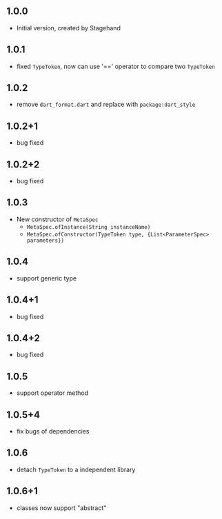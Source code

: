 ## 1.0.0

- Initial version, created by Stagehand

## 1.0.1

- fixed `TypeToken`, now can use '==' operator to compare two `TypeToken`

## 1.0.2

 - remove `dart_format.dart` and replace with `package:dart_style`

## 1.0.2+1

- bug fixed

## 1.0.2+2

- bug fixed

## 1.0.3

- New constructor of `MetaSpec`
    + `MetaSpec.ofInstance(String instanceName)`
    + `MetaSpec.ofConstructor(TypeToken type, {List<ParameterSpec> parameters})`
    
## 1.0.4

- support generic type

## 1.0.4+1

- bug fixed

## 1.0.4+2

- bug fixed

## 1.0.5

- support operator method

## 1.0.5+4

- fix bugs of dependencies

## 1.0.6

- detach `TypeToken` to a independent library

## 1.0.6+1

- classes now support "abstract"